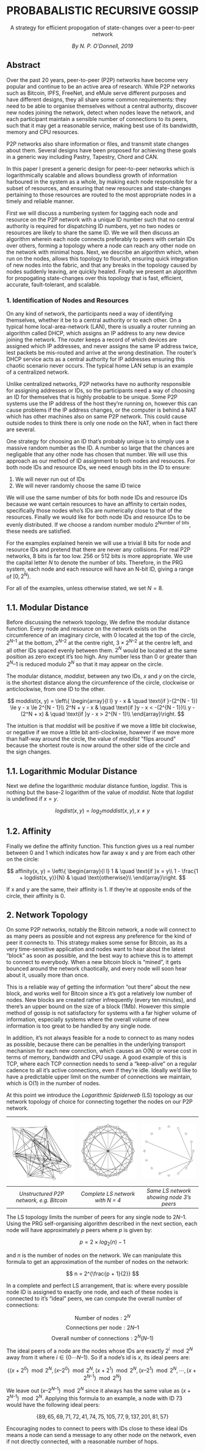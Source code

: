 
# <center>PROBABALISTIC RECURSIVE GOSSIP</center>
<center>A strategy for efficient propogation of state-changes over a peer-to-peer network</center>

 *<center>By N. P. O’Donnell, 2019</center>*


## Abstract

Over the past 20 years, peer-to-peer (P2P) networks have become very popular and continue to be an active area of research. While P2P networks such as Bitcoin, IPFS, FreeNet, and eMule serve different purposes and have different designs, they all share some common requirements: they need to be able to organise themselves without a central authority, discover new nodes joining the network, detect when nodes leave the network, and each participant maintain a sensible number of connections to its peers, such that it may get a reasonable service, making best use of its bandwidth, memory and CPU resources. 

P2P networks also share information or files, and transmit state changes about them. Several designs have been proposed for achieving these goals in a generic way including Pastry, Tapestry, Chord and CAN.

In this paper I present a generic design for peer-to-peer networks which is logarithmically scalable and allows boundless growth of information harboured in the system as a whole, by making each node responsible for a subset of resources, and ensuring that new resources and state-changes pertaining to those resources are routed to the most appropriate nodes in a timely and reliable manner.

First we will discuss a numbering system for tagging each node and resource on the P2P network with a unique ID number such that no central authority is required for dispatching ID numbers, yet no two nodes or resources are likely to share the same ID. We we will then discuss an algorithm wherein each node connects preferably to peers with certain IDs over others, forming a topology where a node can reach any other node on the network with minimal hops. Next, we describe an algorithm which, when run on the nodes, allows this topology to flourish, ensuring quick integration of new nodes into the fabric, and that any breaks in the topology caused by nodes suddenly leaving, are quickly healed. Finally we present an algorithm for propogating state-changes over this topology that is fast, efficient, accurate, fault-tolerant, and scalable.

### 1. Identification of Nodes and Resources

On any kind of network, the participants need a way of identifying themselves, whether it be to a central authority or to each other. On a typical home local-area-network (LAN), there is usually a router running an algorithm called DHCP, which assigns an IP address to any new device joining the network. The router keeps a record of which devices are assigned which IP addresses, and never assigns the same IP address twice, lest packets be mis-routed and arrive at the wrong destination. The router’s DHCP service acts as a central authority for IP addresses ensuring this chaotic scenario never occurs. The typical home LAN setup is an example of a centralized network.

Unlike centralized networks, P2P networks have no authority responsible for assigning addresses or IDs, so the participants need a way of choosing an ID for themselves that is highly probable to be unique. Some P2P systems use the IP address of the host they’re running on, however this can cause problems if the IP address changes, or the computer is behind a NAT which has other machines also on same P2P network. This could cause outside nodes to think there is only one node on the NAT, when in fact there are several.

One strategy for choosing an ID that’s probably unique is to simply use a massive random number as the ID. A number so large that the chances are negligable that any other node has chosen that number. We will use this approach as our method of ID assignment to both nodes and resouces. For both node IDs and resource IDs, we need enough bits in the ID to ensure:

1. We will never run out of IDs
2. We will never randomly choose the same ID twice

We will use the same number of bits for both node IDs and resource IDs because we want certain resources to have an affinity to certain nodes, specifically those nodes who’s IDs are numerically close to that of the resources. Finally we would like for both node IDs and resource IDs to be evenly distributed. If we choose a random number modulo $2^{\text{Number of bits}}$, these needs are satisfied.

For the examples explained herein we will use a trivial 8 bits for node and resource IDs and pretend that there are never any collisions. For real P2P networks, 8 bits is far too low. 256 or 512 bits is more appropriate. We use the capital letter $N$ to denote the number of bits. Therefore, in the PRG system, each node and each resource will have an N-bit ID, giving a range of  $[0, 2^{N})$. 

For all of the examples, unless otherwise stated, we set $N = 8$.

## 1.1. Modular Distance

Before discussing the network topology, We define the modular distance function. Every node and resource on the network exists on the circumference of an imaginary circle, with $0$ located at the top of the circle, $2^{N–1}$ at the bottom, $2^{N–2}$ at the centre right,  $3 \times 2^{N–2}$ at the centre left, and all other IDs spaced evenly between them. $2^N$ would be located at the same position as zero except it’s too high. Any number less than 0 or greater than $2^N – 1$ is reduced modulo $2^N$ so that it may appear on the circle.

The modular distance, $moddist$, between any two IDs, $x$ and $y$ on the circle, is the shortest distance along the circumference of the circle, clockwise or anticlockwise, from one ID to the other.

$$
moddist(x, y) = \left\{ 
         \begin{array}{l l}
            y - x & \quad \text{if }-(2^{N - 1}) \le y - x \le 2^{N - 1}\\
            2^N + y - x & \quad \text{if }y - x < -(2^{N - 1})\\
            y - (2^N + x) & \quad \text{if }y - x > 2^{N - 1}\\
          \end{array}\right.
$$

The intuition is that $moddist$ will be positive if we move a little bit clockwise, or negative if we move a little bit anti-clockwise, however if we move more than half-way around the circle, the value of $moddist$ "flips around" because the shortest route is now around the other side of the circle and the sign changes.

## 1.1. Logarithmic Modular Distance

Next we define the logarithmic modular distance funtion, $logdist$. This is nothing but the base-2 logarithm of the value of $moddist$. Note that $logdist$ is undefined if $x = y$.

$$
logdist(x, y) = log_2 moddist(x, y), x \ne y
$$

## 1.2. Affinity

Finally we define the affinity function. This function gives us a real number between 0 and 1 which indicates how far away x and y are from each other on the circle:

$$
affinity(x, y) = \left\{ 
         \begin{array}{l l}
            1 & \quad \text{if }x = y\\
            1 - \frac{1 + logdist(x, y)}{N} & \quad \text{otherwise}\\
          \end{array}\right.
$$

If x and y are the same, their affinity is 1. If they’re at opposite ends of the circle, their affinity is 0.

## 2. Network Topology

On some P2P networks, notably the Bitcoin network, a node will connect to as many peers as possible and not express any preference for the kind of peer it connects to. This strategy makes some sense for Bitcoin, as its a very time-sensitive application and nodes want to hear about the latest “block” as soon as possible, and the best way to achieve this is to attempt to connect to everybody. When a new bitcoin block is “mined”, it gets bounced around the network chaotically, and every node will soon hear about it, usually more than once.

This is a reliable way of getting the information “out there” about the new block, and works well for Bitcoin since a it’s got a relatively low number of nodes. New blocks are created rather infrequently (every ten minutes), and there’s an upper bound on the size of a block (1Mb). However this simple method of gossip is not satisfactory for systems with a far higher volume of information, especially systems where the overall volume of new information is too great to be handled by any single node.

In addition, it’s not always feasible for a node to connect to as many nodes as possible, because there can be penalties in the underlying transport mechanism for each new connction, which causes an O(N) or worse cost in terms of memory, bandwidth and CPU usage. A good example of this is TCP, where each TCP connection needs to send a “keep-alive” on a regular cadence to all it’s active connections, even if they’re idle. Ideally we’d like to have a predictable upper limit on the number of connections we maintain, which is O(1) in the number of nodes.

At this point we introduce the *Logarithmic Spiderweb* (LS) topology as our network topology of choice for connecting together the nodes on our P2P network. 


|![](./img/unstructured_p2p.png)|![](./img/4_bit_node_fullmesh.png)|![](./img/4_bit_node_3.png)|
|:-|:-|:-|
|*<center>Unstructured P2P network, e.g. Bitcoin</center>*|*<center>Complete LS network with N = 4</center>*|*<center>Same LS network showing node 3’s peers</center>*|

The LS topology limits the number of peers for any single node to $2N – 1$. Using the PRG self-organising algorithm described in the next section, each node will have approximately $p$ peers where $p$ is given by:

$$
p = 2 \times log_2 (n) - 1
$$

and $n$ is the number of nodes on the network. We can manipulate this formula to get an approximation of the number of nodes on the network:

$$
n = 2^{\frac{p + 1}{2}}
$$

In a complete and perfect LS arrangement, that is: where every possible node ID is assigned to exactly one node, and each of these nodes is connected to it’s “ideal” peers, we can compute the overall number of connections:

$$
\text{Number of nodes}: 2^N
$$
$$
\text{Connections per node}: 2N – 1
$$
$$
\text{Overall number of connections}: 2^N(N – 1)
$$

The ideal peers of a node are the nodes whose IDs are exactly $2^i \mod 2^N$  away from it where $i \in \{0 \cdots N – 1\}$. So if a node’s id is $x$, its ideal peers are:

$$
\{(x + 2^0) \mod 2^N, (x – 2^0) \mod 2^N, (x + 2^1) \mod 2^N, (x – 2^1) \mod 2^N, \cdots , (x + 2^{N – 1}) \mod 2^N\}
$$

We leave out $(x – 2^{N – 1}) \mod 2^N$ since it always has the same value as $(x + 2^{N – 1}) \mod 2^N$. Applying this formula to an example, a node with ID 73 would have the following ideal peers:

$$
\{89, 65, 69, 71, 72, 41, 74, 75, 105, 77, 9, 137, 201, 81, 57\}
$$

Encouraging nodes to connect to peers with IDs close to these ideal IDs means a node can send a message to any other node on the network, even if not directly connected, with a reasonable number of hops. 
